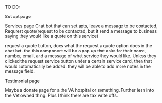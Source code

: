 
TO DO: 

Set apt page

Services page
Chat bot that can set apts, leave a message to be contacted, Requrest quote(request to be contacted, but it send a message to business saying they would like a quote on this service) 

request a quote button, does what the request a quote option does in the chat bot. the this component will be a pop up that asks for their name, number, email, and a message of what service they would like. Unless they clicked the request service button under a certain service card, then that would automatically be added. they will be able to add more notes in the message field.

Testimonial page

Maybe a donate page for a the VA hospital or something. Further lean into the Vet owned thing. Plus I think there are tax write offs.